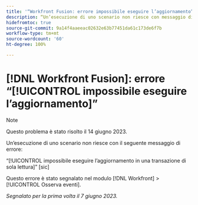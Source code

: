 ```yaml
---
title: '“Workfront Fusion: errore impossibile eseguire l’aggiornamento”'
description: “Un’esecuzione di uno scenario non riesce con messaggio di errore Impossibile eseguire l’aggiornamento in una transazione di sola lettura.”
hidefromtoc: true
source-git-commit: 9a14f4aaeeac02632e63b77451da61c173de6f7b
workflow-type: tm+mt
source-wordcount: '60'
ht-degree: 100%

---
```



# [!DNL Workfront Fusion]: errore “[!UICONTROL impossibile eseguire l’aggiornamento]”

>[!NOTE]
>
>Questo problema è stato risolto il 14 giugno 2023.

Un’esecuzione di uno scenario non riesce con il seguente messaggio di errore:

“[!UICONTROL impossibile eseguire l’aggiornamento in una transazione di sola lettura]” [sic]

Questo errore è stato segnalato nel modulo [!DNL Workfront] > [!UICONTROL Osserva eventi].

_Segnalato per la prima volta il 7 giugno 2023._

